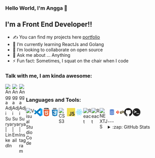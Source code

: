 ### Hello World, I'm Angga 👋

## I'm a Front End Developer!!

- ✍ You can find my projects here [portfolio]
- 🌱 I’m currently learning ReactJs and Golang
- 👯 I’m looking to collaborate on open source
- 💬 Ask me about ... Anything
- ⚡ Fun fact: Sometimes, I squat on the chair when I code

### Talk with me, I am kinda awesome:

[<img align="left" alt="Angga Adji Surya | LinkedIn" width="22px" src="https://upload.wikimedia.org/wikipedia/commons/thumb/c/ca/LinkedIn_logo_initials.png/640px-LinkedIn_logo_initials.png" />][linkedin]
[<img align="left" alt="Angga Adji Surya | Email" width="22px" src="https://upload.wikimedia.org/wikipedia/commons/thumb/7/7e/Gmail_icon_%282020%29.svg/2560px-Gmail_icon_%282020%29.svg.png" />][mail]
[<img align="left" alt="Angga Adji Surya | Instagram" width="22px" src="https://upload.wikimedia.org/wikipedia/commons/thumb/a/a5/Instagram_icon.png/1024px-Instagram_icon.png" />][instagram]

<br />

### Languages and Tools:

[<img align="left" alt="Visual Studio Code" width="26px" src="https://cdn.iconscout.com/icon/free/png-512/intellij-idea-569199.png" />][portfolio]
[<img align="left" alt="Visual Studio Code" width="26px" src="https://raw.githubusercontent.com/github/explore/80688e429a7d4ef2fca1e82350fe8e3517d3494d/topics/visual-studio-code/visual-studio-code.png" />][portfolio]
[<img align="left" alt="HTML5" width="26px" src="https://raw.githubusercontent.com/github/explore/80688e429a7d4ef2fca1e82350fe8e3517d3494d/topics/html/html.png" />][portfolio]
[<img align="left" alt="CSS3" width="26px" src="https://raw.githubusercontent.com/github/explore/80688e429a7d4ef2fca1e82350fe8e3517d3494d/topics/css/css.png" />][portfolio]
[<img align="left" alt="CSS3" width="26px" src="https://pbs.twimg.com/profile_images/1273081551354396672/-Tzadxix_400x400.jpg" />][portfolio]
[<img align="left" alt="JavaScript" width="26px" src="https://raw.githubusercontent.com/github/explore/80688e429a7d4ef2fca1e82350fe8e3517d3494d/topics/javascript/javascript.png" />][portfolio]
[<img align="left" alt="React" width="26px" src="https://raw.githubusercontent.com/github/explore/80688e429a7d4ef2fca1e82350fe8e3517d3494d/topics/react/react.png" />][portfolio]
[<img align="left" alt="React" width="26px" src="https://camo.githubusercontent.com/9fefe4c2e03688a8d3987d9eff864a13c79c5b8fe067adfaaf3e5ab7c90eee2b/68747470733a2f2f692e696d6775722e636f6d2f764a66496949642e706e67" />][portfolio]
[<img align="left" alt="React" width="26px" src="https://cdn4.iconfinder.com/data/icons/google-i-o-2016/512/google_firebase-2-512.png" />][portfolio]
[<img align="left" alt="NEXTJS" width="26px" src="https://seeklogo.com/images/N/next-js-icon-logo-EE302D5DBD-seeklogo.com.png" />][portfolio]
[<img align="left" alt="SQL" width="26px" src="https://raw.githubusercontent.com/github/explore/80688e429a7d4ef2fca1e82350fe8e3517d3494d/topics/sql/sql.png" />][portfolio]
[<img align="left" alt="Git" width="26px" src="https://raw.githubusercontent.com/github/explore/80688e429a7d4ef2fca1e82350fe8e3517d3494d/topics/git/git.png" />][portfolio]
[<img align="left" alt="GitHub" width="26px" src="https://raw.githubusercontent.com/github/explore/78df643247d429f6cc873026c0622819ad797942/topics/github/github.png" />][portfolio]
[<img align="left" alt="Terminal" width="26px" src="https://raw.githubusercontent.com/github/explore/80688e429a7d4ef2fca1e82350fe8e3517d3494d/topics/terminal/terminal.png" />][portfolio]

<br />
<br />
---

<details>
  <summary>:zap: GitHub Stats</summary>

 ###

<div align="start">
  <img src="https://github-readme-stats.vercel.app/api?username=inact25&hide_title=false&hide_rank=false&show_icons=true&include_all_commits=true&count_private=true&disable_animations=false&theme=dracula&locale=en&hide_border=false" height="150" alt="stats graph"  />
  <img src="https://github-readme-stats.vercel.app/api/top-langs?username=inact25&locale=en&hide_title=false&layout=compact&card_width=320&langs_count=5&theme=dracula&hide_border=false" height="150" alt="languages graph"  />
</div>

###

</details>


[website]: https://javapixa.com/

[instagram]: https://www.instagram.com/vlavalv/

[linkedin]: https://linkedin.com/in/vlavalv

[mail]: mailto:anggas25@live.com

[portfolio]: https://inact25.github.io/
